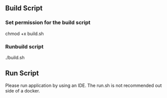 ## Build Script
### Set permission for the build script
 chmod +x build.sh
### Runbuild script
 ./build.sh
 
 ## Run Script
Please run application by using an IDE.
The run.sh is not recommended out side of a docker. 